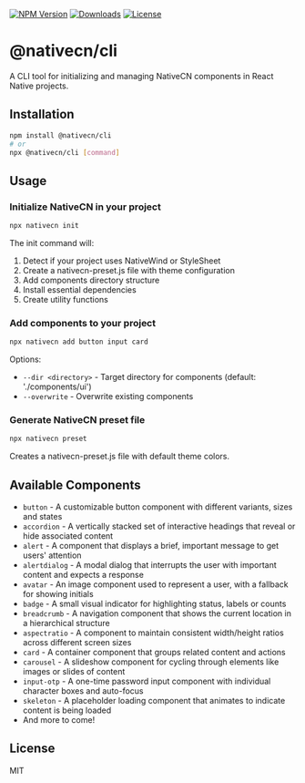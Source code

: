 [![NPM Version](https://img.shields.io/npm/v/@nativecn/cli.svg)](https://www.npmjs.com/package/@nativecn/cli)
[![Downloads](https://img.shields.io/npm/dm/@nativecn/cli.svg)](https://www.npmjs.com/package/@nativecn/cli)
[![License](https://img.shields.io/npm/l/@nativecn/cli.svg)](https://github.com/tailwiinder/nativecn/blob/main/LICENSE)

# @nativecn/cli

A CLI tool for initializing and managing NativeCN components in React Native projects.

## Installation

```bash
npm install @nativecn/cli
# or
npx @nativecn/cli [command]
```

## Usage

### Initialize NativeCN in your project

```bash
npx nativecn init
```

The init command will:

1. Detect if your project uses NativeWind or StyleSheet
2. Create a nativecn-preset.js file with theme configuration
3. Add components directory structure
4. Install essential dependencies
5. Create utility functions

### Add components to your project

```bash
npx nativecn add button input card
```

Options:

- `--dir <directory>` - Target directory for components (default: './components/ui')
- `--overwrite` - Overwrite existing components

### Generate NativeCN preset file

```bash
npx nativecn preset
```

Creates a nativecn-preset.js file with default theme colors.

## Available Components

- `button` - A customizable button component with different variants, sizes and states
- `accordion` - A vertically stacked set of interactive headings that reveal or hide associated content
- `alert` - A component that displays a brief, important message to get users' attention
- `alertdialog` - A modal dialog that interrupts the user with important content and expects a response
- `avatar` - An image component used to represent a user, with a fallback for showing initials
- `badge` - A small visual indicator for highlighting status, labels or counts
- `breadcrumb` - A navigation component that shows the current location in a hierarchical structure
- `aspectratio` - A component to maintain consistent width/height ratios across different screen sizes
- `card` - A container component that groups related content and actions
- `carousel` - A slideshow component for cycling through elements like images or slides of content
- `input-otp` - A one-time password input component with individual character boxes and auto-focus
- `skeleton` - A placeholder loading component that animates to indicate content is being loaded
- And more to come!

## License

MIT
